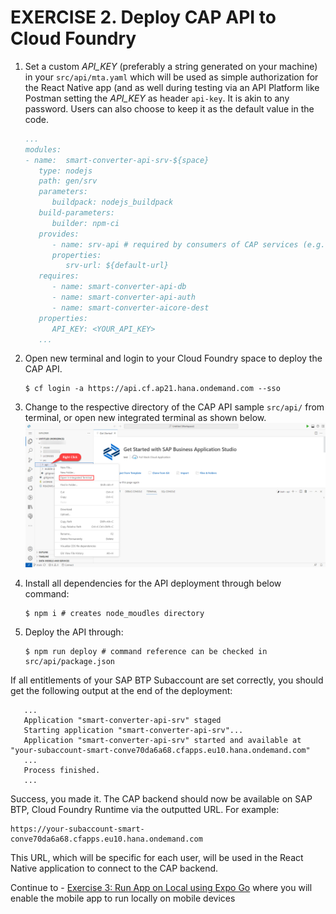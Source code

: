 # EXERCISE 2. Deploy CAP API to Cloud Foundry

1. Set a custom _API_KEY_ (preferably a string generated on your machine) in your `src/api/mta.yaml` which will be used as simple authorization for the React Native app (and as well during testing via an API Platform like Postman setting the _API_KEY_ as header `api-key`. It is akin to any password. Users can also choose to keep it as the default value in the code.

   ```yaml
   ...
   modules:
   - name:  smart-converter-api-srv-${space}
      type: nodejs
      path: gen/srv
      parameters:
         buildpack: nodejs_buildpack
      build-parameters:
         builder: npm-ci
      provides:
         - name: srv-api # required by consumers of CAP services (e.g. approuter)
         properties:
            srv-url: ${default-url}
      requires:
         - name: smart-converter-api-db
         - name: smart-converter-api-auth
         - name: smart-converter-aicore-dest
      properties:
         API_KEY: <YOUR_API_KEY>
      ...
   ```

2. Open new terminal and login to your Cloud Foundry space to deploy the CAP API.
   ```conosle
   $ cf login -a https://api.cf.ap21.hana.ondemand.com --sso
   ```
3. Change to the respective directory of the CAP API sample `src/api/` from terminal, or open new integrated terminal as shown below.
  ![integ_terminal](../assets/open_integ_terminal.png)

4. Install all dependencies for the API deployment through below command:
   ```console
   $ npm i # creates node_moudles directory
   ```
7. Deploy the API through:
   ```console
   $ npm run deploy # command reference can be checked in src/api/package.json
   ```

If all entitlements of your SAP BTP Subaccount are set correctly, you should get the following output at the end of the deployment:

```console
   ...
   Application "smart-converter-api-srv" staged
   Starting application "smart-converter-api-srv"...
   Application "smart-converter-api-srv" started and available at "your-subaccount-smart-conve70da6a68.cfapps.eu10.hana.ondemand.com"
   ...
   Process finished.
   ...
```

Success, you made it. The CAP backend should now be available on SAP BTP, Cloud Foundry Runtime via the outputted URL. For example:
```console
https://your-subaccount-smart-conve70da6a68.cfapps.eu10.hana.ondemand.com
```
This URL, which will be specific for each user, will be used in the React Native application to connect to the CAP backend.

Continue to - [Exercise 3: Run App on Local using Expo Go](../ex3.3/README.md) where you will enable the mobile app to run locally on mobile devices
